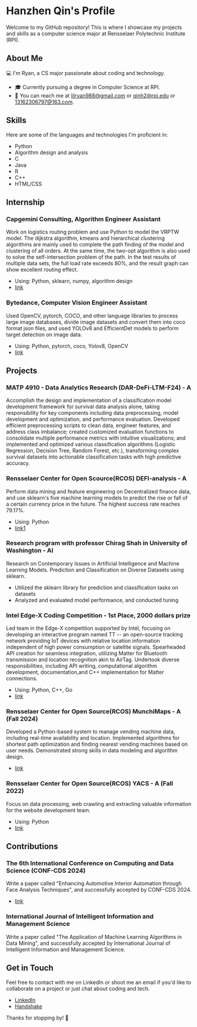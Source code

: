 # Hanzhen Qin's Profile

Welcome to my GitHub repository! This is where I showcase my projects and skills as a computer science major at Rensselaer Polytechnic Institute (RPI).

## About Me

💻 I'm Ryan, a CS major passionate about coding and technology.

- 🎓 Currently pursuing a degree in Computer Science at RPI.
- 📧 You can reach me at lilryan988@gmail.com or qinh2@rpi.edu or 13162306797@163.com.

## Skills

Here are some of the languages and technologies I'm proficient in:

- Python
- Algorithm design and analysis
- C
- Java
- R
- C++
- HTML/CSS

## Internship

### Capgemini Consulting, Algorithm Engineer Assistant
Work on logistics routing problem and use Python to model the VRPTW model. The dijkstra 
algorithm, kmeans and hierarchical clustering algorithms are mainly used to complete the 
path finding of the model and clustering of all orders. At the same time, the two-opt algorithm 
is also used to solve the self-intersection problem of the path. In the test results of multiple 
data sets, the full load rate exceeds 80%, and the result graph can show excellent routing 
effect.
- Using: Python, sklearn, numpy, algorithm design
- [link](https://github.com/RyanLIL-XwX/VRPTW_algo/tree/main/model/dijkstra)

### Bytedance, Computer Vision Engineer Assistant
Used OpenCV, pytorch, COCO, and other language libraries to process large image databases, divide 
image datasets and convert them into coco format json files, and used YOLOv8 and EfficientDet models to
 perform target detection on image data.
 - Using: Python, pytorch, coco, Yolov8, OpenCV
 - [link](https://github.com/RyanLIL-XwX/bytedance_intern/tree/main)

## Projects

### MATP 4910 - Data Analytics Research (DAR-DeFi-LTM-F24) - A

Accomplish the design and implementation of a classification model development framework for survival data analysis alone, taking 
responsibility for key components including data preprocessing, model development and optimization, and performance evaluation. Developed efficient preprocessing scripts to clean data, engineer features, and address class imbalance; created customized 
evaluation functions to consolidate multiple performance metrics with intuitive visualizations; and implemented and optimized various classification algorithms (Logistic Regression, Decision Tree, Random Forest, etc.), transforming complex survival datasets into 
actionable classification tasks with high predictive accuracy.

### Rensselaer Center for Open Scource(RCOS) DEFI-analysis - A

Perform data mining and feature engineering on Decentralized finance data, and use sklearn's five machine learning models to predict the rise or fall of a certain currency price in the future. The highest success rate reaches 79.17%.
- Using: Python
- [link1](https://github.com/2281469043/DeFi-Analysis/tree/main/src/qinh2)

### Research program with professor Chirag Shah in University of Washington - AI

Research on Contemporary Issues in Artificial Intelligence and Machine Learning Models. 
Prediction and Classification on Diverse Datasets using sklearn.
- Utilized the sklearn library for prediction and classification tasks on datasets
- Analyzed and evaluated model performance, and conducted tuning

### Intel Edge-X Coding Competition - 1st Place, 2000 dollars prize

Led team in the Edge-X competition supported by Intel, focusing on developing an interactive program 
named TT -- an open-source tracking network providing IoT devices with relative location information 
independent of high power consumption or satellite signals. Spearheaded API creation for seamless 
integration, utilizing Matter for Bluetooth transmission and location recognition akin to AirTag. Undertook 
diverse responsibilities, including API writing, computational algorithm development, documentation,and C++
implementation for Matter connections.
- Using: Python, C++, Go
- [link](https://github.com/Yixuan-Shen/TT)

### Rensselaer Center for Open Source(RCOS) MunchiMaps - A (Fall 2024)

Developed a Python-based system to manage vending machine data, including real-time availability and 
location. Implemented algorithms for shortest path optimization and finding nearest vending machines based 
on user needs. Demonstrated strong skills in data modeling and algorithm design.
- [link](https://github.com/RyanLIL-XwX/MunchiMaps_algorithm/tree/main/algorithm)

### Rensselaer Center for Open Source(RCOS) YACS - A (Fall 2022)
Focus on data processing, web crawling and extracting valuable information for the website 
development team.
- Using: Python
- [link](https://github.com/RyanLIL-XwX/RCOS1)

## Contributions

### The 6th International Conference on Computing and Data Science (CONF-CDS 2024)

Write a paper called "Enhancing Automotive Interior Automation through Face Analysis Techniques", and 
successfully accepted by CONF-CDS 2024.
- [link](https://www.confcds.org)

### International Journal of Intelligent Information and Management Science

Write a paper called "The Application of Machine Learning Algorithms in Data Mining", and successfully 
accepted by International Journal of Intelligent Information and Management Science.

## Get in Touch

Feel free to contact with me on LinkedIn or shoot me an email if you'd like to collaborate on a project or just chat about coding and tech.
- [LinkedIn](https://www.linkedin.com/in/hanzhenqin86/)
- [Handshake](https://app.joinhandshake.com/stu/users/33579174)

Thanks for stopping by! 🚀
